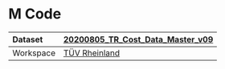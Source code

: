 



# M Code

|Dataset|[20200805_TR_Cost_Data_Master_v09](./../20200805_TR_Cost_Data_Master_v09.md)|
| :--- | :--- |
|Workspace|[TÜV Rheinland](../../Workspaces/TÜV-Rheinland.md)|
